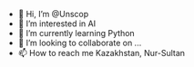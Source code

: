 - 👋 Hi, I’m @Unscop
- 👀 I’m interested in AI
- 🌱 I’m currently learning Python
- 💞️ I’m looking to collaborate on ...
- 📫 How to reach me Kazakhstan, Nur-Sultan

<!---
Unscop/Unscop is a ✨ special ✨ repository because its `README.md` (this file) appears on your GitHub profile.
You can click the Preview link to take a look at your changes.
--->

